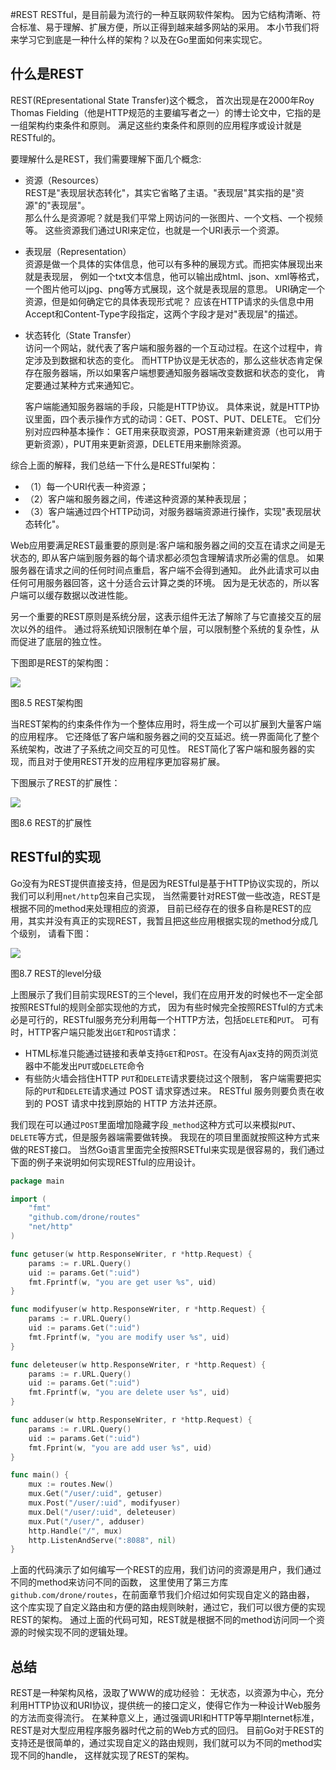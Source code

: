 #REST
RESTful，是目前最为流行的一种互联网软件架构。
因为它结构清晰、符合标准、易于理解、扩展方便，所以正得到越来越多网站的采用。
本小节我们将来学习它到底是一种什么样的架构？以及在Go里面如何来实现它。

## 什么是REST
REST(REpresentational State Transfer)这个概念，
首次出现是在2000年Roy Thomas Fielding（他是HTTP规范的主要编写者之一）的博士论文中，它指的是一组架构约束条件和原则。
满足这些约束条件和原则的应用程序或设计就是RESTful的。

要理解什么是REST，我们需要理解下面几个概念:   
- 资源（Resources）   
  REST是"表现层状态转化"，其实它省略了主语。"表现层"其实指的是"资源"的"表现层"。   
  那么什么是资源呢？就是我们平常上网访问的一张图片、一个文档、一个视频等。
  这些资源我们通过URI来定位，也就是一个URI表示一个资源。    
- 表现层（Representation）   
  资源是做一个具体的实体信息，他可以有多种的展现方式。而把实体展现出来就是表现层，
  例如一个txt文本信息，他可以输出成html、json、xml等格式，一个图片他可以jpg、png等方式展现，这个就是表现层的意思。
  URI确定一个资源，但是如何确定它的具体表现形式呢？
  应该在HTTP请求的头信息中用Accept和Content-Type字段指定，这两个字段才是对"表现层"的描述。

- 状态转化（State Transfer）   
  访问一个网站，就代表了客户端和服务器的一个互动过程。在这个过程中，肯定涉及到数据和状态的变化。
  而HTTP协议是无状态的，那么这些状态肯定保存在服务器端，所以如果客户端想要通知服务器端改变数据和状态的变化，
  肯定要通过某种方式来通知它。

  客户端能通知服务器端的手段，只能是HTTP协议。
  具体来说，就是HTTP协议里面，四个表示操作方式的动词：GET、POST、PUT、DELETE。
  它们分别对应四种基本操作：
  GET用来获取资源，POST用来新建资源（也可以用于更新资源），PUT用来更新资源，DELETE用来删除资源。

综合上面的解释，我们总结一下什么是RESTful架构：   
- （1）每一个URI代表一种资源；
- （2）客户端和服务器之间，传递这种资源的某种表现层；
- （3）客户端通过四个HTTP动词，对服务器端资源进行操作，实现"表现层状态转化"。


Web应用要满足REST最重要的原则是:客户端和服务器之间的交互在请求之间是无状态的,
即从客户端到服务器的每个请求都必须包含理解请求所必需的信息。
如果服务器在请求之间的任何时间点重启，客户端不会得到通知。
此外此请求可以由任何可用服务器回答，这十分适合云计算之类的环境。
因为是无状态的，所以客户端可以缓存数据以改进性能。

另一个重要的REST原则是系统分层，这表示组件无法了解除了与它直接交互的层次以外的组件。
通过将系统知识限制在单个层，可以限制整个系统的复杂性，从而促进了底层的独立性。

下图即是REST的架构图：

![](../images/8.3.rest2.png?raw=true)

图8.5 REST架构图

当REST架构的约束条件作为一个整体应用时，将生成一个可以扩展到大量客户端的应用程序。
它还降低了客户端和服务器之间的交互延迟。统一界面简化了整个系统架构，改进了子系统之间交互的可见性。
REST简化了客户端和服务器的实现，而且对于使用REST开发的应用程序更加容易扩展。

下图展示了REST的扩展性：

![](../images/8.3.rest.png?raw=true)

图8.6 REST的扩展性

## RESTful的实现
Go没有为REST提供直接支持，但是因为RESTful是基于HTTP协议实现的，所以我们可以利用`net/http`包来自己实现，
当然需要针对REST做一些改造，REST是根据不同的method来处理相应的资源，
目前已经存在的很多自称是REST的应用，其实并没有真正的实现REST，我暂且把这些应用根据实现的method分成几个级别，
请看下图：

![](../images/8.3.rest3.png?raw=true)

图8.7 REST的level分级

上图展示了我们目前实现REST的三个level，我们在应用开发的时候也不一定全部按照RESTful的规则全部实现他的方式，
因为有些时候完全按照RESTful的方式未必是可行的，RESTful服务充分利用每一个HTTP方法，包括`DELETE`和`PUT`。
可有时，HTTP客户端只能发出`GET`和`POST`请求：

- HTML标准只能通过链接和表单支持`GET`和`POST`。在没有Ajax支持的网页浏览器中不能发出`PUT`或`DELETE`命令
- 有些防火墙会挡住HTTP `PUT`和`DELETE`请求要绕过这个限制，
  客户端需要把实际的`PUT`和`DELETE`请求通过 POST 请求穿透过来。
  RESTful 服务则要负责在收到的 POST 请求中找到原始的 HTTP 方法并还原。

我们现在可以通过`POST`里面增加隐藏字段`_method`这种方式可以来模拟`PUT`、`DELETE`等方式，但是服务器端需要做转换。
我现在的项目里面就按照这种方式来做的REST接口。
当然Go语言里面完全按照RSETful来实现是很容易的，我们通过下面的例子来说明如何实现RESTful的应用设计。
```go
package main

import (
	"fmt"
	"github.com/drone/routes"
	"net/http"
)

func getuser(w http.ResponseWriter, r *http.Request) {
	params := r.URL.Query()
	uid := params.Get(":uid")
	fmt.Fprintf(w, "you are get user %s", uid)
}

func modifyuser(w http.ResponseWriter, r *http.Request) {
	params := r.URL.Query()
	uid := params.Get(":uid")
	fmt.Fprintf(w, "you are modify user %s", uid)
}

func deleteuser(w http.ResponseWriter, r *http.Request) {
	params := r.URL.Query()
	uid := params.Get(":uid")
	fmt.Fprintf(w, "you are delete user %s", uid)
}

func adduser(w http.ResponseWriter, r *http.Request) {
	params := r.URL.Query()
	uid := params.Get(":uid")
	fmt.Fprint(w, "you are add user %s", uid)
}

func main() {
	mux := routes.New()
	mux.Get("/user/:uid", getuser)
	mux.Post("/user/:uid", modifyuser)
	mux.Del("/user/:uid", deleteuser)
	mux.Put("/user/", adduser)
	http.Handle("/", mux)
	http.ListenAndServe(":8088", nil)
}
```

上面的代码演示了如何编写一个REST的应用，我们访问的资源是用户，我们通过不同的method来访问不同的函数，
这里使用了第三方库`github.com/drone/routes`，在前面章节我们介绍过如何实现自定义的路由器，
这个库实现了自定义路由和方便的路由规则映射，通过它，我们可以很方便的实现REST的架构。
通过上面的代码可知，REST就是根据不同的method访问同一个资源的时候实现不同的逻辑处理。

## 总结
REST是一种架构风格，汲取了WWW的成功经验：
无状态，以资源为中心，充分利用HTTP协议和URI协议，提供统一的接口定义，使得它作为一种设计Web服务的方法而变得流行。
在某种意义上，通过强调URI和HTTP等早期Internet标准，REST是对大型应用程序服务器时代之前的Web方式的回归。
目前Go对于REST的支持还是很简单的，通过实现自定义的路由规则，我们就可以为不同的method实现不同的handle，
这样就实现了REST的架构。

